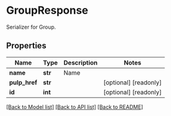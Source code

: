 # GroupResponse

Serializer for Group.
## Properties
Name | Type | Description | Notes
------------ | ------------- | ------------- | -------------
**name** | **str** | Name | 
**pulp_href** | **str** |  | [optional] [readonly] 
**id** | **int** |  | [optional] [readonly] 

[[Back to Model list]](../README.md#documentation-for-models) [[Back to API list]](../README.md#documentation-for-api-endpoints) [[Back to README]](../README.md)


